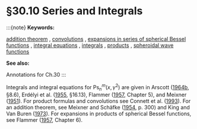 # §30.10 Series and Integrals

:::{note}
**Keywords:**

[addition theorem](http://dlmf.nist.gov/search/search?q=addition%20theorem) , [convolutions](http://dlmf.nist.gov/search/search?q=convolutions) , [expansions in series of spherical Bessel functions](http://dlmf.nist.gov/search/search?q=expansions%20in%20series%20of%20spherical%20Bessel%20functions) , [integral equations](http://dlmf.nist.gov/search/search?q=integral%20equations) , [integrals](http://dlmf.nist.gov/search/search?q=integrals) , [products](http://dlmf.nist.gov/search/search?q=products) , [spheroidal wave functions](http://dlmf.nist.gov/search/search?q=spheroidal%20wave%20functions)

**See also:**

Annotations for Ch.30
:::

Integrals and integral equations for $\mathsf{Ps}^{m}_{n}\left(x,\gamma^{2}\right)$ are given in Arscott ([1964b](./bib/index.html#bib142 "Periodic Differential Equations. An Introduction to Mathieu, Lamé, and Allied Functions"), §8.6), Erdélyi et al. ([1955](./bib/E.html#bib755 "Higher Transcendental Functions. Vol. III"), §16.13), Flammer ([1957](./bib/F.html#bib807 "Spheroidal Wave Functions"), Chapter 5), and Meixner ([1951](./bib/M.html#bib1597 "Klassifikation, Bezeichnung und Eigenschaften der Sphäroidfunktionen")). For product formulas and convolutions see Connett et al. ([1993](./bib/C.html#bib565 "Product formulas and convolutions for angular and radial spheroidal wave functions")). For an addition theorem, see Meixner and Schäfke ([1954](./bib/M.html#bib1598 "Mathieusche Funktionen und Sphäroidfunktionen mit Anwendungen auf physikalische und technische Probleme"), p. 300) and King and Van Buren ([1973](./bib/K.html#bib1273 "A general addition theorem for spheroidal wave functions")). For expansions in products of spherical Bessel functions, see Flammer ([1957](./bib/F.html#bib807 "Spheroidal Wave Functions"), Chapter 6).
